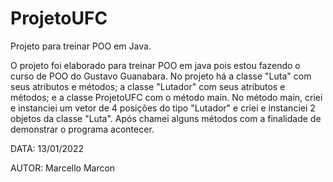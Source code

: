 # ProjetoUFC
 Projeto para treinar POO em Java.


O projeto foi elaborado para treinar POO em java pois estou fazendo o curso de POO do Gustavo Guanabara. No projeto há a classe "Luta" com seus atributos e métodos; a classe "Lutador" com seus atributos e métodos; e a classe ProjetoUFC com o método main. No método main, criei e instanciei um vetor de 4 posições do tipo "Lutador" e criei e instanciei 2 objetos da classe "Luta". Após chamei alguns métodos com a finalidade de demonstrar o programa acontecer.


DATA: 13/01/2022

AUTOR: Marcello Marcon
